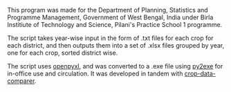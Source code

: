 This program was made for the Department of Planning, Statistics and Programme Management, Government of West Bengal, India under Birla Institiute of Technology and Science, Pilani's Practice School 1 programme.

The script takes year-wise input in the form of .txt files for each crop for each district, and then outputs them into a set of .xlsx files grouped by year, one for each crop, sorted district wise.

The script uses [openpyxl](https://openpyxl.readthedocs.io/), and was converted to a .exe file using [py2exe](http://www.py2exe.org) for in-office use and circulation. It was developed in tandem with [crop-data-comparer](https://github.com/diddypod/crop-data-comparer).
